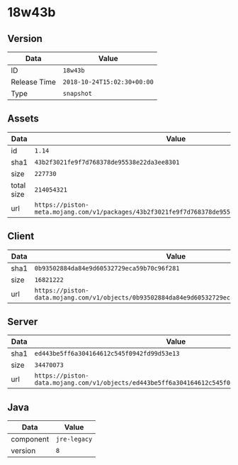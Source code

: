 # 18w43b

## Version

|**Data**        | **Value**                 |
|----------------|-------------------------|
| ID   | ```18w43b```   |
| Release Time   | ```2018-10-24T15:02:30+00:00```   |
| Type   | ```snapshot```   |

## Assets

|**Data**        | **Value**                 |
|----------------|-------------------------|
| id   | ```1.14```   |
| sha1   | ```43b2f3021fe9f7d768378de95538e22da3ee8301```   |
| size   | ```227730```   |
| total size  | ```214054321```  |
| url       | ```https://piston-meta.mojang.com/v1/packages/43b2f3021fe9f7d768378de95538e22da3ee8301/1.14.json``` |

## Client

|**Data**        | **Value**                 |
|----------------|-------------------------|
| sha1   | ```0b93502884da84e9d60532729eca59b70c96f281```   |
| size   | ```16821222```   |
| url       | ```https://piston-data.mojang.com/v1/objects/0b93502884da84e9d60532729eca59b70c96f281/client.jar``` |

## Server

|**Data**        | **Value**                 |
|----------------|-------------------------|
| sha1   | ```ed443be5ff6a304164612c545f0942fd99d53e13```   |
| size   | ```34470073```   |
| url       | ```https://piston-data.mojang.com/v1/objects/ed443be5ff6a304164612c545f0942fd99d53e13/server.jar``` |

## Java

|**Data**        | **Value**                 |
|----------------|-------------------------|
| component   | ```jre-legacy```   |
| version   | ```8```   |